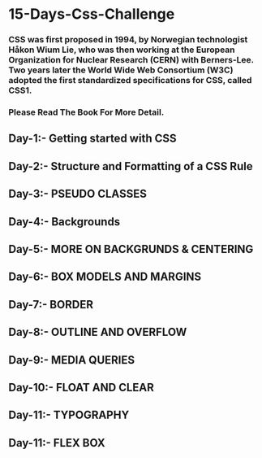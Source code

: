 # 15-Days-Css-Challenge

### CSS was first proposed in 1994, by Norwegian technologist Håkon Wium Lie, who was then working at the European Organization for Nuclear Research (CERN) with Berners-Lee. Two years later the World Wide Web Consortium (W3C) adopted the first standardized specifications for CSS, called CSS1.

### Please Read The Book For More Detail.

## Day-1:- Getting started with CSS

## Day-2:- Structure and Formatting of a CSS Rule

## Day-3:- PSEUDO CLASSES

## Day-4:- Backgrounds

## Day-5:- MORE ON BACKGRUNDS & CENTERING

## Day-6:- BOX MODELS AND MARGINS

## Day-7:- BORDER

## Day-8:- OUTLINE AND OVERFLOW

## Day-9:- MEDIA QUERIES

## Day-10:- FLOAT AND CLEAR

## Day-11:- TYPOGRAPHY

## Day-11:- FLEX BOX
